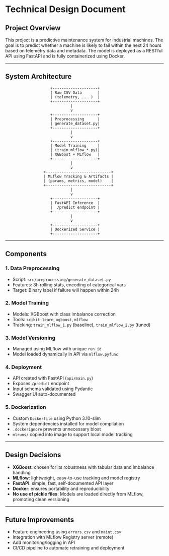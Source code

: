 # Technical Design Document

## Project Overview

This project is a predictive maintenance system for industrial machines. The goal is to predict whether a machine is likely to fail within the next 24 hours based on telemetry data and metadata. The model is deployed as a RESTful API using FastAPI and is fully containerized using Docker.

---

## System Architecture

```text
                    +--------------------+
                    | Raw CSV Data       |
                    | (telemetry, ... )  |
                    +--------------------+
                             |
                             v
                    +--------------------+
                    | Preprocessing      |
                    | generate_dataset.py|
                    +--------------------+
                             |
                             v
                    +--------------------+
                    | Model Training     |
                    | (train_mlflow_*.py)|
                    | XGBoost + MLflow   |
                    +--------------------+
                             |
                             v
                 +-----------------------------+
                 | MLflow Tracking & Artifacts |
                 | (params, metrics, model)    |
                 +-----------------------------+
                             |
                             v
                    +--------------------+
                    | FastAPI Inference  |
                    |  /predict endpoint |
                    +--------------------+
                             |
                             v
                    +--------------------+
                    | Dockerized Service |
                    +--------------------+
```

---

## Components

### 1. **Data Preprocessing**

- Script: `src/preprocessing/generate_dataset.py`
- Features: 3h rolling stats, encoding of categorical vars
- Target: Binary label if failure will happen within 24h

### 2. **Model Training**

- Models: XGBoost with class imbalance correction
- Tools: `scikit-learn`, `xgboost`, `mlflow`
- Tracking: `train_mlflow_1.py` (baseline), `train_mlflow_2.py` (tuned)

### 3. **Model Versioning**

- Managed using MLflow with unique `run_id`
- Model loaded dynamically in API via `mlflow.pyfunc`

### 4. **Deployment**

- API created with FastAPI (`api/main.py`)
- Exposes `/predict` endpoint
- Input schema validated using Pydantic
- Swagger UI auto-documented

### 5. **Dockerization**

- Custom `Dockerfile` using Python 3.10-slim
- System dependencies installed for model compilation
- `.dockerignore` prevents unnecessary bloat
- `mlruns/` copied into image to support local model tracking

---

## Design Decisions

- **XGBoost**: chosen for its robustness with tabular data and imbalance handling
- **MLflow**: lightweight, easy-to-use tracking and model registry
- **FastAPI**: simple, fast, self-documented API layer
- **Docker**: ensures portability and reproducibility
- **No use of pickle files**: Models are loaded directly from MLflow, promoting clean versioning

---

## Future Improvements

- Feature engineering using `errors.csv` and `maint.csv`
- Integration with MLflow Registry server (remote)
- Add monitoring/logging in API
- CI/CD pipeline to automate retraining and deployment
